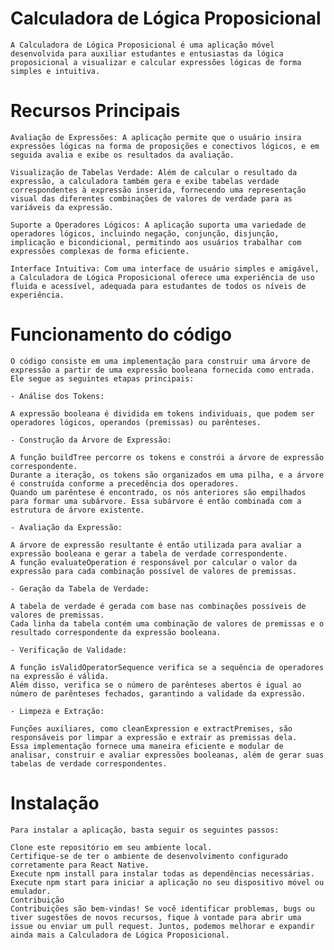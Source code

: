 # Calculadora de Lógica Proposicional

    A Calculadora de Lógica Proposicional é uma aplicação móvel desenvolvida para auxiliar estudantes e entusiastas da lógica proposicional a visualizar e calcular expressões lógicas de forma simples e intuitiva.

# Recursos Principais

    Avaliação de Expressões: A aplicação permite que o usuário insira expressões lógicas na forma de proposições e conectivos lógicos, e em seguida avalia e exibe os resultados da avaliação.

    Visualização de Tabelas Verdade: Além de calcular o resultado da expressão, a calculadora também gera e exibe tabelas verdade correspondentes à expressão inserida, fornecendo uma representação visual das diferentes combinações de valores de verdade para as variáveis da expressão.

    Suporte a Operadores Lógicos: A aplicação suporta uma variedade de operadores lógicos, incluindo negação, conjunção, disjunção, implicação e bicondicional, permitindo aos usuários trabalhar com expressões complexas de forma eficiente.

    Interface Intuitiva: Com uma interface de usuário simples e amigável, a Calculadora de Lógica Proposicional oferece uma experiência de uso fluida e acessível, adequada para estudantes de todos os níveis de experiência.

# Funcionamento do código

    O código consiste em uma implementação para construir uma árvore de expressão a partir de uma expressão booleana fornecida como entrada. Ele segue as seguintes etapas principais:

    - Análise dos Tokens:

    A expressão booleana é dividida em tokens individuais, que podem ser operadores lógicos, operandos (premissas) ou parênteses.

    - Construção da Árvore de Expressão:

    A função buildTree percorre os tokens e constrói a árvore de expressão correspondente.
    Durante a iteração, os tokens são organizados em uma pilha, e a árvore é construída conforme a precedência dos operadores.
    Quando um parêntese é encontrado, os nós anteriores são empilhados para formar uma subárvore. Essa subárvore é então combinada com a estrutura de árvore existente.

    - Avaliação da Expressão:

    A árvore de expressão resultante é então utilizada para avaliar a expressão booleana e gerar a tabela de verdade correspondente.
    A função evaluateOperation é responsável por calcular o valor da expressão para cada combinação possível de valores de premissas.

    - Geração da Tabela de Verdade:

    A tabela de verdade é gerada com base nas combinações possíveis de valores de premissas.
    Cada linha da tabela contém uma combinação de valores de premissas e o resultado correspondente da expressão booleana.

    - Verificação de Validade:

    A função isValidOperatorSequence verifica se a sequência de operadores na expressão é válida.
    Além disso, verifica se o número de parênteses abertos é igual ao número de parênteses fechados, garantindo a validade da expressão.

    - Limpeza e Extração:

    Funções auxiliares, como cleanExpression e extractPremises, são responsáveis por limpar a expressão e extrair as premissas dela.
    Essa implementação fornece uma maneira eficiente e modular de analisar, construir e avaliar expressões booleanas, além de gerar suas tabelas de verdade correspondentes.

# Instalação
    Para instalar a aplicação, basta seguir os seguintes passos:

    Clone este repositório em seu ambiente local.
    Certifique-se de ter o ambiente de desenvolvimento configurado corretamente para React Native.
    Execute npm install para instalar todas as dependências necessárias.
    Execute npm start para iniciar a aplicação no seu dispositivo móvel ou emulador.
    Contribuição
    Contribuições são bem-vindas! Se você identificar problemas, bugs ou tiver sugestões de novos recursos, fique à vontade para abrir uma issue ou enviar um pull request. Juntos, podemos melhorar e expandir ainda mais a Calculadora de Lógica Proposicional.
